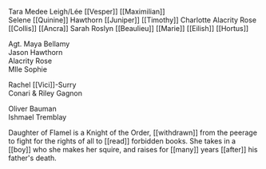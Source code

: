 Tara Medee Leigh/Lée [[Vesper]] [[Maximilian]]  
Selene [[Quinine]] Hawthorn [[Juniper]] [[Timothy]] 
Charlotte Alacrity Rose [[Collis]] [[Ancra]] 
Sarah Roslyn [[Beaulieu]] [[Marie]] [[Eilish]] [[Hortus]] 
  
Agt. Maya Bellamy  
Jason Hawthorn  
Alacrity Rose  
Mlle Sophie  
  
Rachel [[Vici]]-Surry  
Conari & Riley Gagnon  
  
Oliver Bauman  
Ishmael Tremblay  

Daughter of Flamel is a Knight of the Order, [[withdrawn]] from the peerage to fight for the rights of all to [[read]] forbidden books. She takes in a [[boy]] who she makes her squire, and raises for [[many]] years [[after]] his father's death. 
